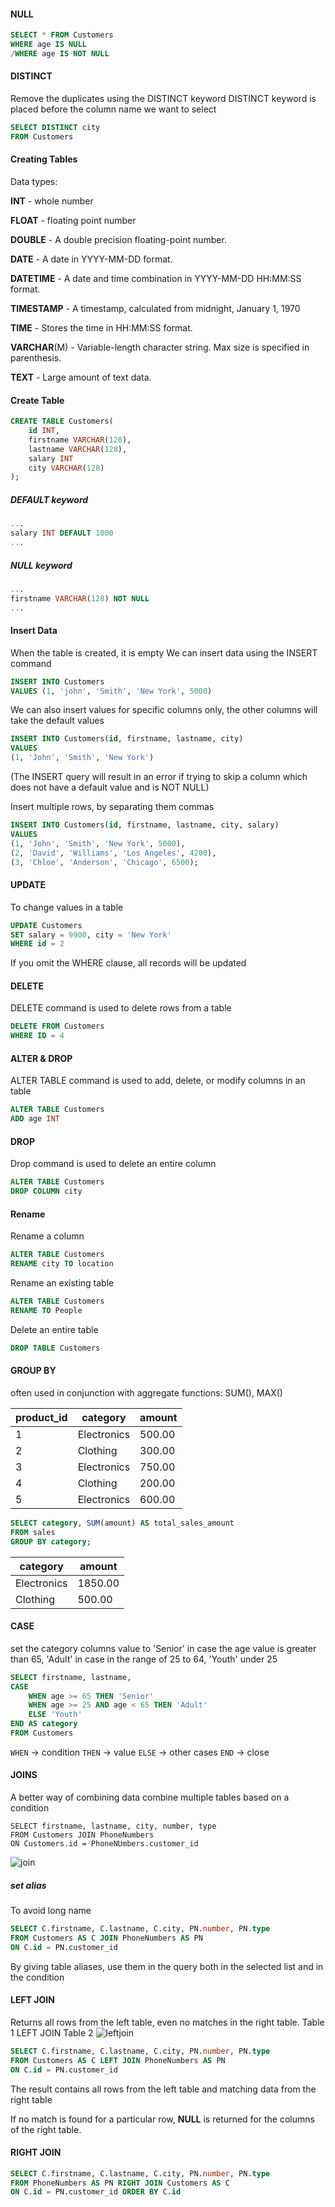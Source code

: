 #### NULL
```sql
SELECT * FROM Customers
WHERE age IS NULL
/WHERE age IS NOT NULL
```

#### DISTINCT
Remove the duplicates using the DISTINCT keyword
DISTINCT keyword is placed before the column name we want to select
```sql
SELECT DISTINCT city
FROM Customers
```

#### Creating Tables
Data types:

**INT** - whole number

**FLOAT** - floating point number

**DOUBLE** - A double precision floating-point number.

**DATE** - A date in YYYY-MM-DD format.

**DATETIME** - A date and time combination in YYYY-MM-DD HH:MM:SS format.

**TIMESTAMP** - A timestamp, calculated from midnight, January 1, 1970

**TIME** - Stores the time in HH:MM:SS format.

**VARCHAR**(M) - Variable-length character string. Max size is specified in parenthesis.

**TEXT** - Large amount of text data.

#### Create Table
```sql
CREATE TABLE Customers(
	id INT,
	firstname VARCHAR(128),
	lastname VARCHAR(128),
	salary INT
	city VARCHAR(128)
);
```

##### DEFAULT keyword
```sql
...
salary INT DEFAULT 1000
...
```

##### NULL keyword
```sql
...
firstname VARCHAR(128) NOT NULL
...
```

#### Insert Data
When the table is created, it is empty
We can insert data using the INSERT command
```sql
INSERT INTO Customers 
VALUES (1, 'john', 'Smith', 'New York', 5000)
```


We can also insert values for specific columns only, the other columns will take the default values
```sql
INSERT INTO Customers(id, firstname, lastname, city)
VALUES
(1, 'John', 'Smith', 'New York')
```
(The INSERT query will result in an error if trying to skip a column which does not have a default value and is NOT NULL)


Insert multiple rows, by separating them commas
```sql
INSERT INTO Customers(id, firstname, lastname, city, salary)
VALUES
(1, 'John', 'Smith', 'New York', 5000),
(2, 'David', 'Williams', 'Los Angeles', 4200),
(3, 'Chloe', 'Anderson', 'Chicago', 6500);
```

#### UPDATE
To change values in a table 
```sql
UPDATE Customers
SET salary = 9900, city = 'New York'
WHERE id = 2
```
If you omit the WHERE clause, all records will be updated

#### DELETE
DELETE command is used to delete rows from a table
```sql
DELETE FROM Customers
WHERE ID = 4
```

#### ALTER & DROP
ALTER TABLE command is used to add, delete, or modify columns in an table
```sql
ALTER TABLE Customers
ADD age INT
```

#### DROP
Drop command is used to delete an entire column
```sql
ALTER TABLE Customers
DROP COLUMN city
```
#### Rename
Rename a column
```sql
ALTER TABLE Customers
RENAME city TO location
```

Rename an existing table
```sql
ALTER TABLE Customers
RENAME TO People
```

Delete  an entire table
```sql
DROP TABLE Customers
```

#### GROUP BY
often used in conjunction with aggregate functions: SUM(), MAX()

|product_id| category    | amount |
|----------| ------------| -------|
|1         | Electronics | 500.00 |
|2         | Clothing    | 300.00 |
|3         | Electronics |  750.00|
|4         | Clothing    |  200.00|
|5         | Electronics |  600.00|

```sql
SELECT category, SUM(amount) AS total_sales_amount
FROM sales
GROUP BY category;
```

| category    | amount  |
|-------------| --------| 
| Electronics | 1850.00 |
|Clothing     |500.00   |

#### CASE
set the category columns value to 'Senior' in case the age value is greater than 65,
'Adult' in case in the range of 25 to 64,
'Youth' under 25
```SQL
SELECT firstname, lastname,
CASE
	WHEN age >= 65 THEN 'Senior'
	WHEN age >= 25 AND age < 65 THEN 'Adult'
	ELSE 'Youth'
END AS category
FROM Customers
```

`WHEN` -> condition
`THEN` -> value
`ELSE` -> other cases
`END` -> close

#### JOINS
A better way of combining data
combine multiple tables based on a condition
```
SELECT firstname, lastname, city, number, type
FROM Customers JOIN PhoneNumbers
ON Customers.id = PhoneNUmbers.customer_id
```
![join](https://lecontent.sololearn.com/material-images/61d86048b6824548b60125a41dffbc2c-2833.png)
##### set alias
To avoid long name
```SQL
SELECT C.firstname, C.lastname, C.city, PN.number, PN.type
FROM Customers AS C JOIN PhoneNumbers AS PN
ON C.id = PN.customer_id
```

By giving table aliases, use them in the query both in the selected list and in the condition

#### LEFT JOIN
Returns all rows from the left table, even no matches in the right table.
Table 1 LEFT JOIN Table 2
![leftjoin](https://lecontent.sololearn.com/material-images/ba8229c9dfda4f5da5961ceba583ae4b-2834.png)
```sql
SELECT C.firstname, C.lastname, C.city, PN.number, PN.type
FROM Customers AS C LEFT JOIN PhoneNumbers AS PN
ON C.id = PN.customer_id
```
The result contains all rows from the left table and matching data from the right table

If no match is found for a particular row, **NULL** is returned for the columns of the right table.

#### RIGHT JOIN
```sql
SELECT C.firstname, C.lastname, C.city, PN.number, PN.type 
FROM PhoneNumbers AS PN RIGHT JOIN Customers AS C 
ON C.id = PN.customer_id ORDER BY C.id
```